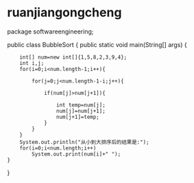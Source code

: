# ruanjiangongcheng
package softwareengineering;

public class BubbleSort {
    public static void main(String[] args) {
        
        int[] num=new int[]{1,5,8,2,3,9,4};
        int i,j;
        for(i=0;i<num.length-1;i++){
        	
            for(j=0;j<num.length-1-i;j++){
            	
                if(num[j]>num[j+1]){
                	
                    int temp=num[j];
                    num[j]=num[j+1];
                    num[j+1]=temp;
                }
            }
        }
        System.out.println("从小到大排序后的结果是:");
        for(i=0;i<num.length;i++)
            System.out.print(num[i]+" ");
    }
}
